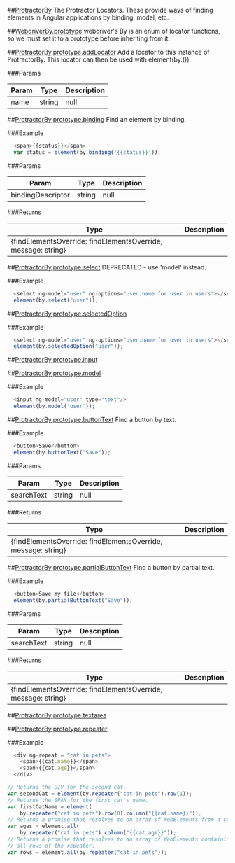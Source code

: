 ##[ProtractorBy](https://github.com/angular/protractor/blob/master/lib/locators.js#L6)
The Protractor Locators. These provide ways of finding elements in
Angular applications by binding, model, etc.







##[WebdriverBy.prototype](https://github.com/angular/protractor/blob/master/lib/locators.js#L15)
webdriver's By is an enum of locator functions, so we must set it to
a prototype before inheriting from it.







##[ProtractorBy.prototype.addLocator](https://github.com/angular/protractor/blob/master/lib/locators.js#L22)
Add a locator to this instance of ProtractorBy. This locator can then be
used with element(by.<name>(<args>)).




###Params

Param | Type | Description
--- | --- | ---
name | string | null





##[ProtractorBy.prototype.binding](https://github.com/angular/protractor/blob/master/lib/locators.js#L44)
Find an element by binding.




###Example
```javascript
  <span>{{status}}</span>
  var status = element(by.binding('{{status}}'));
```



###Params

Param | Type | Description
--- | --- | ---
bindingDescriptor | string | null




###Returns

Type | Description
--- | ---
{findElementsOverride: findElementsOverride, message: string} | 


##[ProtractorBy.prototype.select](https://github.com/angular/protractor/blob/master/lib/locators.js#L65)
DEPRECATED - use 'model' instead.




###Example
```javascript
  <select ng-model="user" ng-options="user.name for user in users"></select>
  element(by.select("user"));
```






##[ProtractorBy.prototype.selectedOption](https://github.com/angular/protractor/blob/master/lib/locators.js#L82)



###Example
```javascript
  <select ng-model="user" ng-options="user.name for user in users"></select>
  element(by.selectedOption("user"));
```






##[ProtractorBy.prototype.input](https://github.com/angular/protractor/blob/master/lib/locators.js#L97)








##[ProtractorBy.prototype.model](https://github.com/angular/protractor/blob/master/lib/locators.js#L113)



###Example
```javascript
  <input ng-model="user" type="text"/>
  element(by.model('user'));
```






##[ProtractorBy.prototype.buttonText](https://github.com/angular/protractor/blob/master/lib/locators.js#L128)
Find a button by text.




###Example
```javascript
  <button>Save</button>
  element(by.buttonText("Save"));
```



###Params

Param | Type | Description
--- | --- | ---
searchText | string | null




###Returns

Type | Description
--- | ---
{findElementsOverride: findElementsOverride, message: string} | 


##[ProtractorBy.prototype.partialButtonText](https://github.com/angular/protractor/blob/master/lib/locators.js#L148)
Find a button by partial text.




###Example
```javascript
  <button>Save my file</button>
  element(by.partialButtonText("Save"));
```



###Params

Param | Type | Description
--- | --- | ---
searchText | string | null




###Returns

Type | Description
--- | ---
{findElementsOverride: findElementsOverride, message: string} | 


##[ProtractorBy.prototype.textarea](https://github.com/angular/protractor/blob/master/lib/locators.js#L169)








##[ProtractorBy.prototype.repeater](https://github.com/angular/protractor/blob/master/lib/locators.js#L185)



###Example
```javascript
  <div ng-repeat = "cat in pets">
    <span>{{cat.name}}</span>
    <span>{{cat.age}}</span>
  </div>

// Returns the DIV for the second cat.
var secondCat = element(by.repeater("cat in pets").row(1));
// Returns the SPAN for the first cat's name.
var firstCatName = element(
    by.repeater("cat in pets").row(0).column("{{cat.name}}"));
// Returns a promise that resolves to an array of WebElements from a column
var ages = element.all(
    by.repeater("cat in pets").column("{{cat.age}}"));
// Returns a promise that resolves to an array of WebElements containing
// all rows of the repeater.
var rows = element.all(by.repeater("cat in pets"));
```





